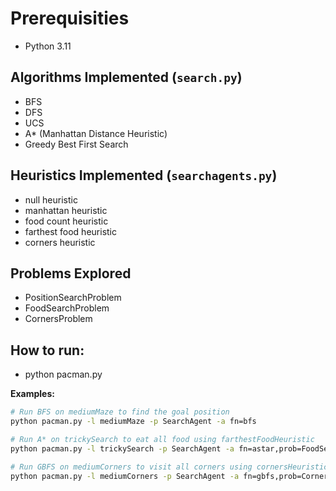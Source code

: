 # Prerequisities
- Python 3.11

## Algorithms Implemented (`search.py`)
- BFS
- DFS
- UCS
- A* (Manhattan Distance Heuristic)
- Greedy Best First Search

## Heuristics Implemented (`searchagents.py`)

* null heuristic
* manhattan heuristic
* food count heuristic
* farthest food heuristic
* corners heuristic

## Problems Explored

* PositionSearchProblem
* FoodSearchProblem
* CornersProblem

## How to run:
* python pacman.py

**Examples:**

```bash
# Run BFS on mediumMaze to find the goal position
python pacman.py -l mediumMaze -p SearchAgent -a fn=bfs

# Run A* on trickySearch to eat all food using farthestFoodHeuristic
python pacman.py -l trickySearch -p SearchAgent -a fn=astar,prob=FoodSearchProblem,heuristic=farthestFoodHeuristic

# Run GBFS on mediumCorners to visit all corners using cornersHeuristic
python pacman.py -l mediumCorners -p SearchAgent -a fn=gbfs,prob=CornersProblem,heuristic=cornersHeuristic